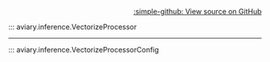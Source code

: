 <div style="text-align: right;" markdown>

[:simple-github: View source on GitHub][GitHub]

  [GitHub]: https://github.com/geospaitial-lab/aviary/blob/main/aviary/inference/tiles_processor.py

</div>

::: aviary.inference.VectorizeProcessor

---

::: aviary.inference.VectorizeProcessorConfig
